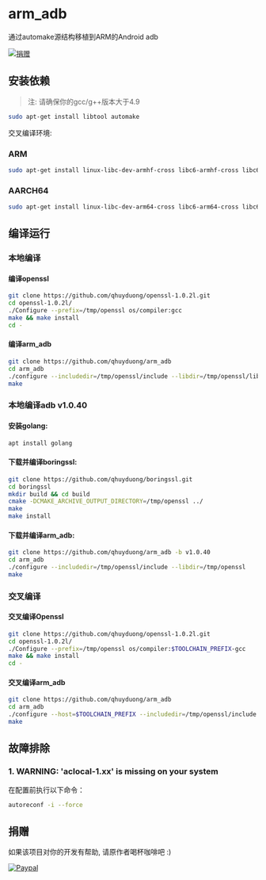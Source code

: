 # arm_adb

通过automake源结构移植到ARM的Android adb

[![捐赠](https://img.shields.io/badge/Donate-PayPal-green.svg)](https://www.paypal.com/cgi-bin/webscr?cmd=_s-xclick&hosted_button_id=Q8BH5C48PA9SC)

## 安装依赖

> 注: 请确保你的gcc/g++版本大于4.9

```bash
sudo apt-get install libtool automake
```
交叉编译环境:
### ARM
```bash
sudo apt-get install linux-libc-dev-armhf-cross libc6-armhf-cross libc6-dev-armhf-cross
```
### AARCH64
```bash
sudo apt-get install linux-libc-dev-arm64-cross libc6-arm64-cross libc6-dev-arm64-cross
```

## 编译运行

### 本地编译 

#### 编译openssl
```bash
git clone https://github.com/qhuyduong/openssl-1.0.2l.git
cd openssl-1.0.2l/
./Configure --prefix=/tmp/openssl os/compiler:gcc
make && make install
cd -
```

#### 编译arm_adb
```bash
git clone https://github.com/qhuyduong/arm_adb
cd arm_adb
./configure --includedir=/tmp/openssl/include --libdir=/tmp/openssl/lib
make
```
### 本地编译adb v1.0.40

#### 安装golang:

```bash
apt install golang
```
#### 下载并编译boringssl:
```bash
git clone https://github.com/qhuyduong/boringssl.git
cd boringssl
mkdir build && cd build
cmake -DCMAKE_ARCHIVE_OUTPUT_DIRECTORY=/tmp/openssl ../
make
make install
```
#### 下载并编译arm_adb:
```bash
git clone https://github.com/qhuyduong/arm_adb -b v1.0.40
cd arm_adb
./configure --includedir=/tmp/openssl/include --libdir=/tmp/openssl
make
```

### 交叉编译
#### 交叉编译Openssl
```bash
git clone https://github.com/qhuyduong/openssl-1.0.2l.git
cd openssl-1.0.2l/
./Configure --prefix=/tmp/openssl os/compiler:$TOOLCHAIN_PREFIX-gcc
make && make install
cd -
```

#### 交叉编译arm_adb
```bash
git clone https://github.com/qhuyduong/arm_adb
cd arm_adb
./configure --host=$TOOLCHAIN_PREFIX --includedir=/tmp/openssl/include --libdir=/tmp/openssl/lib
make
```

## 故障排除
### 1. WARNING: 'aclocal-1.xx' is missing on your system
在配置前执行以下命令：
```bash
autoreconf -i --force
```

## 捐赠
如果该项目对你的开发有帮助, 请原作者喝杯咖啡吧 :)

[![Paypal](https://www.paypalobjects.com/en_US/i/btn/btn_donateCC_LG.gif)](https://www.paypal.com/cgi-bin/webscr?cmd=_s-xclick&hosted_button_id=Q8BH5C48PA9SC)
